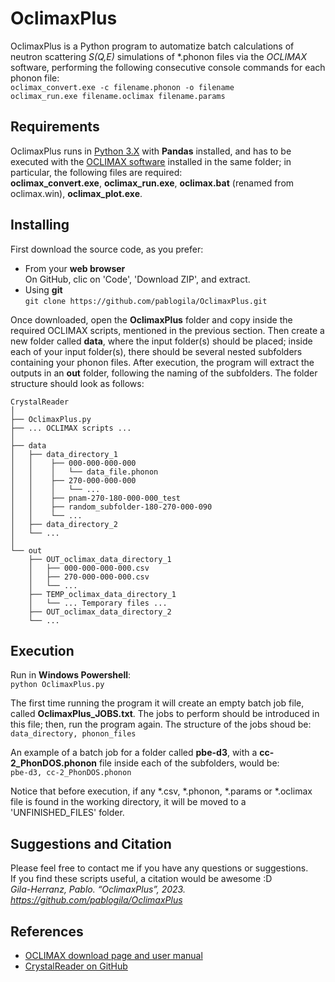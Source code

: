 # OclimaxPlus
OclimaxPlus is a Python program to automatize batch calculations of neutron scattering _S(Q,E)_ simulations of *.phonon files via the _OCLIMAX_ software, performing the following consecutive console commands for each phonon file:  
`oclimax_convert.exe -c filename.phonon -o filename`  
`oclimax_run.exe filename.oclimax filename.params`  


## Requirements

OclimaxPlus runs in [Python 3.X](https://www.python.org/downloads/) with **Pandas** installed, and has to be executed with the [OCLIMAX software](https://sites.google.com/site/ornliceman/download) installed in the same folder; in particular, the following files are required:  
**oclimax_convert.exe**, **oclimax_run.exe**, **oclimax.bat** (renamed from oclimax.win), **oclimax_plot.exe**.  


## Installing

First download the source code, as you prefer:  
* From your **web browser**  
On GitHub, clic on 'Code', 'Download ZIP', and extract.  
* Using **git**  
`git clone https://github.com/pablogila/OclimaxPlus.git`  

Once downloaded, open the **OclimaxPlus** folder and copy inside the required OCLIMAX scripts, mentioned in the previous section. Then create a new folder called **data**, where the input folder(s) should be placed; inside each of your input folder(s), there should be several nested subfolders containing your phonon files. After execution, the program will extract the outputs in an **out** folder, following the naming of the subfolders. The folder structure should look as follows:  

```.
CrystalReader
│
├── OclimaxPlus.py
├── ... OCLIMAX scripts ...
│
├── data
│   ├── data_directory_1
│   │    ├── 000-000-000-000
│   │    │   └── data_file.phonon
│   │    ├── 270-000-000-000
│   │    │   └── ...
│   │    ├── pnam-270-180-000-000_test
│   │    ├── random_subfolder-180-270-000-090
│   │    └── ...
│   ├── data_directory_2
│   └── ...
│   
└── out
    ├── OUT_oclimax_data_directory_1
    │   ├── 000-000-000-000.csv
    │   ├── 270-000-000-000.csv
    │   └── ...
    ├── TEMP_oclimax_data_directory_1
    │   └── ... Temporary files ...
    ├── OUT_oclimax_data_directory_2
    └── ...
 ```


## Execution

Run in **Windows Powershell**:  
`python OclimaxPlus.py`  

The first time running the program it will create an empty batch job file, called **OclimaxPlus_JOBS.txt**. The jobs to perform should be introduced in this file; then, run the program again. The structure of the jobs shoud be:  
`data_directory, phonon_files`  

An example of a batch job for a folder called **pbe-d3**, with a **cc-2_PhonDOS.phonon** file inside each of the subfolders, would be:  
`pbe-d3, cc-2_PhonDOS.phonon`  

Notice that before execution, if any *.csv, *.phonon, *.params or *.oclimax file is found in the working directory, it will be moved to a 'UNFINISHED_FILES' folder.  


## Suggestions and Citation

Please feel free to contact me if you have any questions or suggestions.  
If you find these scripts useful, a citation would be awesome :D  
*Gila-Herranz, Pablo. “OclimaxPlus”, 2023. https://github.com/pablogila/OclimaxPlus*  


## References

* [OCLIMAX download page and user manual](https://sites.google.com/site/ornliceman/download)
* [CrystalReader on GitHub](https://github.com/pablogila/CrystalReader)